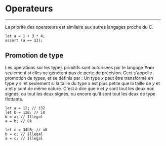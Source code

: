 # Operateurs
<hr>

La priorité des operateurs est similaire aux autres langages proche du C.

```ymir
let a = 1 + 3 * 4;
assert (a == 13);
```

## Promotion de type

Les operations sur les types primitifs sont autorisées par le langage
**Ymir** seulement si elles ne générent pas de perte de précision.
Ceci s'appelle promotion de types, et se définis par : Un type *x*
peut être transformé en type *y* si et seulement si la taille du type
*x* est plus petite que la taille de *y* et *x* et *y* sont de même
nature. C'est à dire que *x* et *y* sont tout les deux non signés, ou
tout les deux signés, ou encore qu'il sont tout les deux de type
flottants.

```ymir
let a = 12; // i32
let b = 12B; // i8
b = a; // Illegal
a = b; // Ok

let c = 34UB; // u8
b = c; // Illegal
a = c; // Illegal
```

